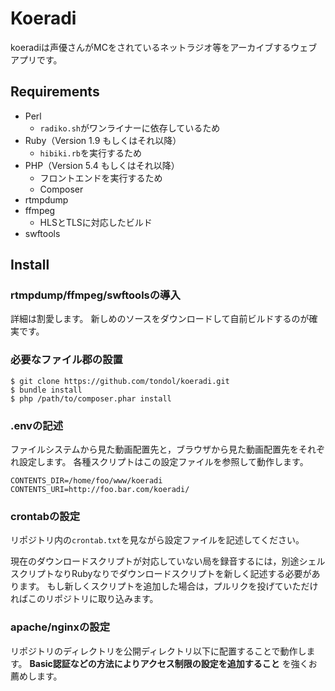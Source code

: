 Koeradi
====

koeradiは声優さんがMCをされているネットラジオ等をアーカイブするウェブアプリです。

Requirements
----

- Perl
    - `radiko.sh`がワンライナーに依存しているため
- Ruby（Version 1.9 もしくはそれ以降）
    - `hibiki.rb`を実行するため
- PHP（Version 5.4 もしくはそれ以降）
    - フロントエンドを実行するため
    - Composer
- rtmpdump
- ffmpeg
    - HLSとTLSに対応したビルド
- swftools

Install
----

### rtmpdump/ffmpeg/swftoolsの導入

詳細は割愛します。
新しめのソースをダウンロードして自前ビルドするのが確実です。

### 必要なファイル郡の設置

```
$ git clone https://github.com/tondol/koeradi.git
$ bundle install
$ php /path/to/composer.phar install
```

### .envの記述

ファイルシステムから見た動画配置先と，ブラウザから見た動画配置先をそれぞれ設定します。
各種スクリプトはこの設定ファイルを参照して動作します。

```
CONTENTS_DIR=/home/foo/www/koeradi
CONTENTS_URI=http://foo.bar.com/koeradi/
```

### crontabの設定

リポジトリ内の`crontab.txt`を見ながら設定ファイルを記述してください。

現在のダウンロードスクリプトが対応していない局を録音するには，別途シェルスクリプトなりRubyなりでダウンロードスクリプトを新しく記述する必要があります。
もし新しくスクリプトを追加した場合は，プルリクを投げていただければこのリポジトリに取り込みます。

### apache/nginxの設定

リポジトリのディレクトリを公開ディレクトリ以下に配置することで動作します。
**Basic認証などの方法によりアクセス制限の設定を追加すること** を強くお薦めします。
